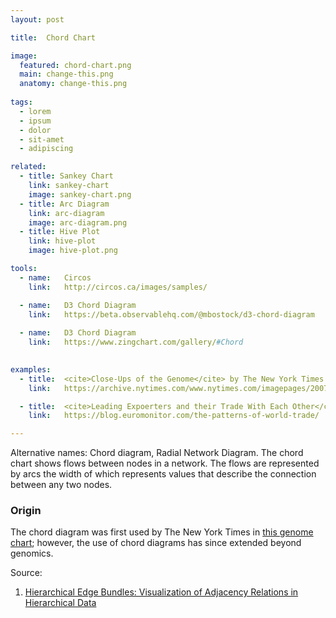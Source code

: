 ```yaml
---
layout: post

title:  Chord Chart

image:
  featured: chord-chart.png
  main: change-this.png
  anatomy: change-this.png
  
tags:
  - lorem
  - ipsum
  - dolor
  - sit-amet
  - adipiscing

related:
  - title: Sankey Chart
    link: sankey-chart
    image: sankey-chart.png
  - title: Arc Diagram
    link: arc-diagram
    image: arc-diagram.png
  - title: Hive Plot
    link: hive-plot
    image: hive-plot.png

tools:
  - name:   Circos
    link:   http://circos.ca/images/samples/

  - name:   D3 Chord Diagram
    link:   https://beta.observablehq.com/@mbostock/d3-chord-diagram
    
  - name:   D3 Chord Diagram
    link:   https://www.zingchart.com/gallery/#Chord
    

examples:
  - title:  <cite>Close-Ups of the Genome</cite> by The New York Times
    link:   https://archive.nytimes.com/www.nytimes.com/imagepages/2007/01/22/science/20070123_SCI_ILLO.html

  - title:  <cite>Leading Expoerters and their Trade With Each Other</cite> by Euromonitor International
    link:   https://blog.euromonitor.com/the-patterns-of-world-trade/

---
```

Alternative names: Chord diagram, Radial Network Diagram. The chord chart shows flows between nodes in a network. The flows are represented by arcs the width of which represents values that describe the connection between any two nodes.

<!--more-->

### Origin 
The chord diagram was first used by The New York Times in [this genome chart](https://archive.nytimes.com/www.nytimes.com/imagepages/2007/01/22/science/20070123_SCI_ILLO.html); however, the use of chord diagrams has since extended beyond genomics.

Source: 
1. [Hierarchical Edge Bundles: Visualization of Adjacency Relations in Hierarchical Data](https://aviz.fr/wiki/uploads/Teaching2014/bundles_infovis.pdf)
